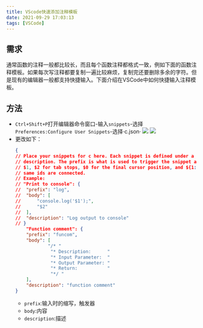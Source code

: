 ```yaml
---
title: VScode快速添加注释模板
date: 2021-09-29 17:03:13
tags: [VSCode]
---
```

## 需求
通常函数的注释一般都比较长，而且每个函数注释都格式一致，例如下面的函数注释模板。如果每次写注释都要复制一遍比较麻烦，复制完还要删除多余的字符。但是现有的编辑器一般都支持快捷输入。下面介绍在VSCode中如何快捷输入注释模板。

## 方法
- `Ctrl+Shift+P`打开编辑器命令窗口-输入`snippets`-选择`Preferences:Configure User Snippets`-选择·c.json·
    ![](https://gitee.com/dominic_z/markdown_picbed/raw/master/img/20210929170226.png)
    ![](https://gitee.com/dominic_z/markdown_picbed/raw/master/img/20210929170717.png)
- 更改如下：
    ```json
    {
	// Place your snippets for c here. Each snippet is defined under a snippet name and has a prefix, body and 
	// description. The prefix is what is used to trigger the snippet and the body will be expanded and inserted. Possible variables are:
	// $1, $2 for tab stops, $0 for the final cursor position, and ${1:label}, ${2:another} for placeholders. Placeholders with the 
	// same ids are connected.
	// Example:
	// "Print to console": {
	// 	"prefix": "log",
	// 	"body": [
	// 		"console.log('$1');",
	// 		"$2"
	// 	],
	// 	"description": "Log output to console"
	// }
		"Function comment": {
		"prefix": "funcom",
		"body": [
				"/* "
				 "* Description:      "
				 "* Input Parameter:  "
				 "* Output Parameter: "
				 "* Return:           "
				 "*/ "
		],
		"description": "function comment"
    }
    ```
    - `prefix`:输入时的缩写，触发器
    - `body`:内容
    - `description`:描述
